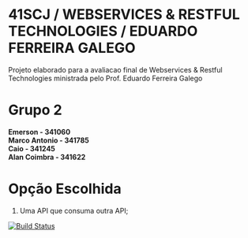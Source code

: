 # 41SCJ / WEBSERVICES & RESTFUL TECHNOLOGIES / EDUARDO FERREIRA GALEGO

Projeto elaborado para a avaliacao final de Webservices & Restful Technologies ministrada pelo Prof. Eduardo Ferreira Galego

# Grupo 2 
**Emerson - 341060  
Marco Antonio - 341785**  
**Caio - 341245**  
**Alan Coimbra - 341622**


# Opção Escolhida
1. Uma API que consuma outra API;​


[![Build Status](https://app.travis-ci.com/diasRibeirao/FiapWebservicesRestfulTechnologies.svg?branch=master)](https://app.travis-ci.com/diasRibeirao/FiapWebservicesRestfulTechnologies)
